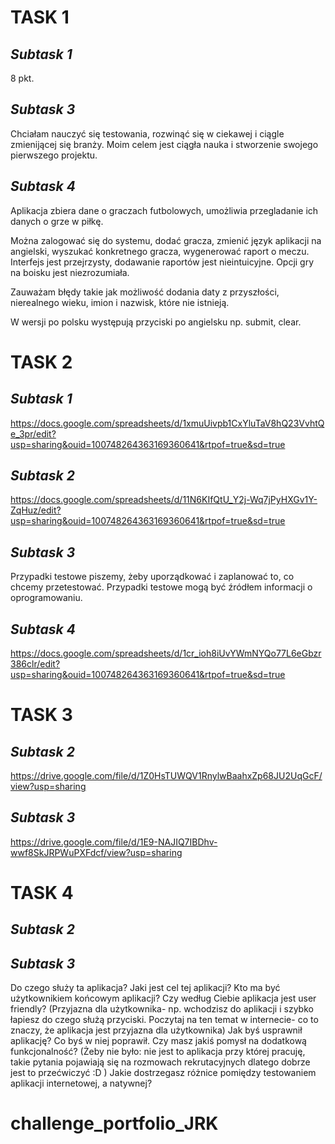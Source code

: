 # **TASK 1**  
## *Subtask 1*  
8 pkt.  
## *Subtask 3*
Chciałam nauczyć się testowania, rozwinąć się w ciekawej i ciągle zmienijącej się branży. Moim celem jest ciągła nauka i stworzenie swojego pierwszego projektu.
## *Subtask 4*
Aplikacja zbiera dane o graczach futbolowych, umożliwia przegladanie ich danych o grze w piłkę.

Można zalogować się do systemu, dodać gracza, zmienić język aplikacji na angielski, wyszukać konkretnego gracza, wygenerować raport o meczu.
Interfejs jest przejrzysty, dodawanie raportów jest nieintuicyjne. Opcji gry na boisku jest niezrozumiała.

Zauważam błędy takie jak możliwość dodania daty z przyszłości, nierealnego wieku, imion i nazwisk, które nie istnieją. 

W wersji po polsku występują przyciski po angielsku np. submit, clear. 

# **TASK 2**
## *Subtask 1*
https://docs.google.com/spreadsheets/d/1xmuUivpb1CxYluTaV8hQ23VvhtQe_3pr/edit?usp=sharing&ouid=100748264363169360641&rtpof=true&sd=true
## *Subtask 2*
https://docs.google.com/spreadsheets/d/11N6KIfQtU_Y2j-Wq7jPyHXGv1Y-ZqHuz/edit?usp=sharing&ouid=100748264363169360641&rtpof=true&sd=true
## *Subtask 3*
Przypadki testowe piszemy, żeby uporządkować i zaplanować to, co chcemy przetestować. 
Przypadki testowe mogą być źródłem informacji o oprogramowaniu.  
## *Subtask 4*
https://docs.google.com/spreadsheets/d/1cr_ioh8iUvYWmNYQo77L6eGbzr386clr/edit?usp=sharing&ouid=100748264363169360641&rtpof=true&sd=true

# **TASK 3**
## *Subtask 2*
https://drive.google.com/file/d/1Z0HsTUWQV1RnylwBaahxZp68JU2UqGcF/view?usp=sharing
## *Subtask 3*
https://drive.google.com/file/d/1E9-NAJIQ7IBDhv-wwf8SkJRPWuPXFdcf/view?usp=sharing

# **TASK 4**
## *Subtask 2*

## *Subtask 3*
Do czego służy ta aplikacja? Jaki jest cel tej aplikacji?
Kto ma być użytkownikiem końcowym aplikacji?
Czy według Ciebie aplikacja jest user friendly? (Przyjazna dla użytkownika- np. wchodzisz do aplikacji i szybko łapiesz do czego służą przyciski. Poczytaj na ten temat w internecie- co to znaczy, że aplikacja jest przyjazna dla użytkownika)
Jak byś usprawnił aplikację? Co byś w niej poprawił. Czy masz jakiś pomysł na dodatkową funkcjonalność? (Żeby nie było: nie jest to aplikacja przy której pracuję, takie pytania pojawiają się na rozmowach rekrutacyjnych dlatego dobrze jest to przećwiczyć :D )
Jakie dostrzegasz różnice pomiędzy testowaniem aplikacji internetowej, a natywnej?

# challenge_portfolio_JRK
